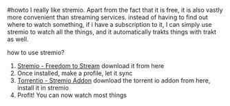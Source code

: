 #howto 
I really like stremio. Apart from the fact that it is free, it is also vastly more convenient than streaming services. instead of having to find out where to watch something, if i have a subscription to it, I can simply use stremio to watch all the things, and it automatically trakts things with trakt as well. 

how to use stremio?

1. [Stremio - Freedom to Stream](https://www.stremio.com/) download it from here
2. Once installed, make a profile, let it sync
3. [Torrentio - Stremio Addon](https://torrentio.strem.fun/configure) download the torrent io addon from here, install it in stremio
4. Profit! You can now watch most things 